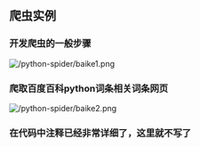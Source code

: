 ## 爬虫实例

### 开发爬虫的一般步骤

![/python-spider/baike1.png](http://images.fuyix.cn//python-spider/baike1.png)

### 爬取百度百科python词条相关词条网页

![/python-spider/baike2.png](http://images.fuyix.cn//python-spider/baike2.png)

### 在代码中注释已经非常详细了，这里就不写了


